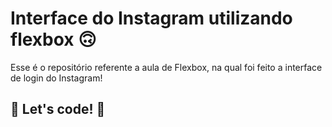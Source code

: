 # Interface do Instagram utilizando flexbox 🙃

Esse é o repositório referente a aula de Flexbox, na qual foi feito a interface de login do Instagram!



## 🚀 Let's code! 🚀